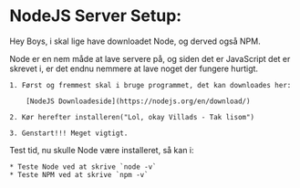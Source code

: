 # NodeJS Server Setup:

Hey Boys, i skal lige have downloadet Node, og derved også NPM.


Node er en nem måde at lave servere på, og siden det er JavaScript det er skrevet i, er det endnu nemmere at lave noget der fungere hurtigt.

    1. Først og fremmest skal i bruge programmet, det kan downloades her:

        [NodeJS Downloadeside](https://nodejs.org/en/download/)

    2. Kør herefter installeren("Lol, okay Villads - Tak lisom")

    3. Genstart!!! Meget vigtigt.

Test tid, nu skulle Node være installeret, så kan i:

    * Teste Node ved at skrive `node -v`
    * Teste NPM ved at skrive `npm -v`


